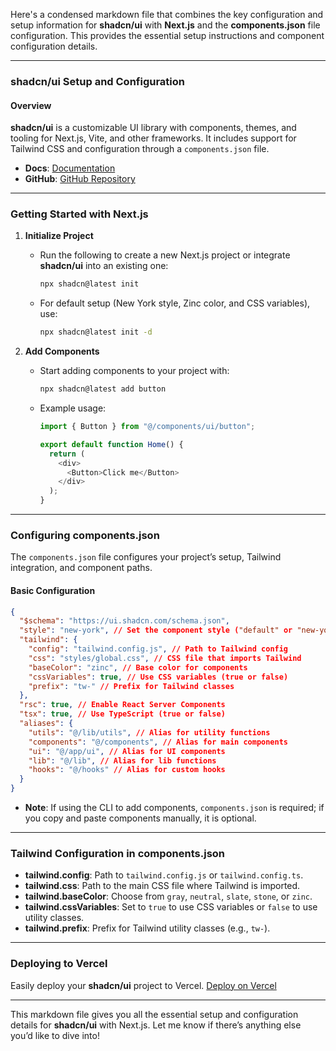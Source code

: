 Here's a condensed markdown file that combines the key configuration and setup information for **shadcn/ui** with **Next.js** and the **components.json** file configuration. This provides the essential setup instructions and component configuration details.

---

### **shadcn/ui Setup and Configuration**

#### **Overview**

**shadcn/ui** is a customizable UI library with components, themes, and tooling for Next.js, Vite, and other frameworks. It includes support for Tailwind CSS and configuration through a `components.json` file.

- **Docs**: [Documentation](#)
- **GitHub**: [GitHub Repository](https://github.com/shadcn/ui)

---

### **Getting Started with Next.js**

1. **Initialize Project**

   - Run the following to create a new Next.js project or integrate **shadcn/ui** into an existing one:
     ```bash
     npx shadcn@latest init
     ```
   - For default setup (New York style, Zinc color, and CSS variables), use:
     ```bash
     npx shadcn@latest init -d
     ```

2. **Add Components**
   - Start adding components to your project with:
     ```bash
     npx shadcn@latest add button
     ```
   - Example usage:

     ```javascript
     import { Button } from "@/components/ui/button";

     export default function Home() {
       return (
         <div>
           <Button>Click me</Button>
         </div>
       );
     }
     ```

---

### **Configuring components.json**

The `components.json` file configures your project’s setup, Tailwind integration, and component paths.

#### **Basic Configuration**

```json
{
  "$schema": "https://ui.shadcn.com/schema.json",
  "style": "new-york", // Set the component style ("default" or "new-york")
  "tailwind": {
    "config": "tailwind.config.js", // Path to Tailwind config
    "css": "styles/global.css", // CSS file that imports Tailwind
    "baseColor": "zinc", // Base color for components
    "cssVariables": true, // Use CSS variables (true or false)
    "prefix": "tw-" // Prefix for Tailwind classes
  },
  "rsc": true, // Enable React Server Components
  "tsx": true, // Use TypeScript (true or false)
  "aliases": {
    "utils": "@/lib/utils", // Alias for utility functions
    "components": "@/components", // Alias for main components
    "ui": "@/app/ui", // Alias for UI components
    "lib": "@/lib", // Alias for lib functions
    "hooks": "@/hooks" // Alias for custom hooks
  }
}
```

- **Note**: If using the CLI to add components, `components.json` is required; if you copy and paste components manually, it is optional.

---

### **Tailwind Configuration in components.json**

- **tailwind.config**: Path to `tailwind.config.js` or `tailwind.config.ts`.
- **tailwind.css**: Path to the main CSS file where Tailwind is imported.
- **tailwind.baseColor**: Choose from `gray`, `neutral`, `slate`, `stone`, or `zinc`.
- **tailwind.cssVariables**: Set to `true` to use CSS variables or `false` to use utility classes.
- **tailwind.prefix**: Prefix for Tailwind utility classes (e.g., `tw-`).

---

### **Deploying to Vercel**

Easily deploy your **shadcn/ui** project to Vercel. [Deploy on Vercel](https://vercel.com/new)

---

This markdown file gives you all the essential setup and configuration details for **shadcn/ui** with Next.js. Let me know if there’s anything else you’d like to dive into!
